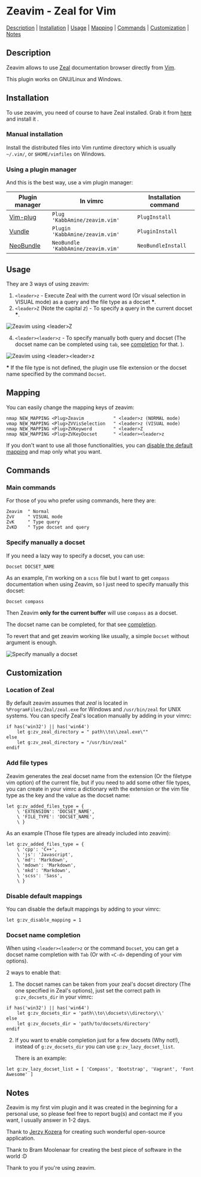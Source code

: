 Zeavim - Zeal for Vim
=====================

[Description](#description) | [Installation](#description) | [Usage](#usage) | [Mapping](#mapping) | [Commands](#commands) | [Customization](#customization) | [Notes](#notes)

Description <a id="description"></a>
-------------

Zeavim allows to use [Zeal](http://zealdocs.org) documentation browser directly from [Vim](http://vim.org).

This plugin works on GNU/Linux and Windows.


Installation <a id="installation"></a>
-------------

To use zeavim, you need of course to have Zeal installed. Grab it from [here](http://zealdocs.org/download.html) and install it .

### Manual installation

Install the distributed files into Vim runtime directory which is usually `~/.vim/`, or `$HOME/vimfiles` on Windows.

### Using a plugin manager

And this is the best way, use a vim plugin manager:

| Plugin manager                                         | In vimrc                         | Installation command |
|--------------------------------------------------------|----------------------------------|----------------------|
| [Vim-plug](https://github.com/junegunn/vim-plug)       | `Plug 'KabbAmine/zeavim.vim'`      | `PlugInstall`          |
| [Vundle](https://github.com/gmarik/Vundle.vim)         | `Plugin 'KabbAmine/zeavim.vim'`    | `PluginInstall`        |
| [NeoBundle](https://github.com/Shougo/neobundle.vim)   | `NeoBundle 'KabbAmine/zeavim.vim'` | `NeoBundleInstall`     |


Usage <a id="usage"></a>
-----

They are 3 ways of using zeavim:

1.  `<leader>z` - Execute Zeal with the current word (Or visual selection in VISUAL mode) as a query and the file type as a docset **\***.
3.  `<leader>Z` (Note the capital *z*) - To specify a query in the current docset **\***.

  ![Zeavim using &lt;leader&gt;Z](.img/leaderZ.gif)

4.  `<leader><leader>z` - To specify manually both query and docset (The docset name can be completed using `tab`, see [completion](#completion) for that.
).

  ![Zeavim using &lt;leader&gt;&lt;leader&gt;z](.img/leaderLeaderZ.gif)


**\*** If the file type is not defined, the plugin use file extension or the docset name specified by the command `Docset`.


Mapping <a id="mapping"></a>
-------

You can easily change the mapping keys of zeavim:

    nmap NEW_MAPPING <Plug>Zeavim			" <leader>z (NORMAL mode)
    vmap NEW_MAPPING <Plug>ZVVisSelection	" <leader>z (VISUAL mode)
    nmap NEW_MAPPING <Plug>ZVKeyword		" <leader>Z
    nmap NEW_MAPPING <Plug>ZVKeyDocset		" <leader><leader>z

If you don't want to use all those functionalities, you can [disable the default mapping](#disableMappings) and map only what you want.


Commands <a id="commands"></a>
-------

### Main commands

For those of you who prefer using commands, here they are:

    Zeavim  " Normal
    ZvV     " VISUAL mode
    ZvK     " Type query
    ZvKD    " Type docset and query

### Specify manually a docset

If you need a lazy way to specify a docset, you can use:

    Docset DOCSET_NAME

As an example, I'm working on a `scss` file but I want to get `compass` documentation when using Zeavim, so I just need to specify manually this docset:

    Docset compass

Then Zeavim **only for the current buffer** will use `compass` as a docset.

The docset name can be completed, for that see [completion](#completion).

To revert that and get zeavim working like usually, a simple `Docset` without argument is enough.

![Specify manually a docset](.img/docsetCmd.gif)


Customization <a id="customization"></a>
-------------

### Location of Zeal

By default zeavim assumes that *zeal* is located in `%ProgramFiles/Zeal/zeal.exe` for Windows and `/usr/bin/zeal` for UNIX systems.
You can specify Zeal's location manually by adding in your vimrc:

    if has('win32') || has('win64')
        let g:zv_zeal_directory = " path\\to\\zeal.exe\""
    else
        let g:zv_zeal_directory = "/usr/bin/zeal"
    endif

### Add file types

Zeavim generates the zeal docset name from the extension (Or the filetype vim option) of the current file, but if you need to add some other file types, you can create in your vimrc a dictionary with the extension or the vim file type as the key and the value as the docset name:

    let g:zv_added_files_type = {
        \ 'EXTENSION': 'DOCSET_NAME',
        \ 'FILE_TYPE': 'DOCSET_NAME',
        \ }

As an example (Those file types are already included into zeavim):

    let g:zv_added_files_type = {
        \ 'cpp': 'C++',
        \ 'js': 'Javascript',
        \ 'md': 'Markdown',
        \ 'mdown': 'Markdown',
        \ 'mkd': 'Markdown',
        \ 'scss': 'Sass',
        \ }

### Disable default mappings <a id="disableMappings"></a>

You can disable the default mappings by adding to your vimrc:

    let g:zv_disable_mapping = 1

### Docset name completion <a id="completion"></a>

When using `<leader><leader>z` or the command `Docset`, you can get a docset name completion with `Tab` (Or with `<C-d>` depending of your vim options).

2 ways to enable that:

1. The docset names can be taken from your zeal's docset directory (The one specified in Zeal's options), just set the correct path in `g:zv_docsets_dir` in your vimrc:
```
if has('win32') || has('win64')
	let g:zv_docsets_dir = 'path\\to\\docsets\\directory\\'
else
	let g:zv_docsets_dir = 'path/to/docsets/directory'
endif
```

2. If you want to enable completion just for a few docsets (Why not!), instead of `g:zv_docsets_dir` you can use `g:zv_lazy_docset_list`.

	There is an example:
```
let g:zv_lazy_docset_list = [ 'Compass', 'Bootstrap', 'Vagrant', 'Font Awesome' ]
```


Notes <a id="notes"></a>
-----

Zeavim is my first vim plugin and it was created in the beginning for a personal use, so please feel free to report bug(s) and contact me if you want, I usually answer in 1-2 days.

Thank to [Jerzy Kozera](https://github.com/jkozera) for creating such wonderful open-source application.

Thank to Bram Moolenaar for creating the best piece of software in the world :D

Thank to you if you're using zeavim.
